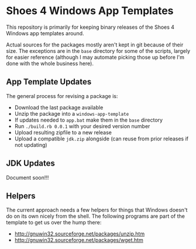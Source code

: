 # Shoes 4 Windows App Templates

This repository is primarily for keeping binary releases of the Shoes 4 Windows
app templates around.

Actual sources for the packages mostly aren't kept in git because of their
size. The exceptions are in the `base` directory for some of the scripts,
largely for easier reference (although I may automate picking those up before
I'm done with the whole business here).

## App Template Updates

The general process for revising a package is:

* Download the last package available
* Unzip the package into a `windows-app-template`
* If updates needed to `app.bat` make them in the `base` directory
* Run `./build.rb 0.0.1` with your desired version number
* Upload resulting zipfile to a new release
* Upload a compatible `jdk.zip` alongside (can reuse from prior releases if
  not updating)

## JDK Updates

Document soon!!!

## Helpers

The current approach needs a few helpers for things that Windows doesn't do on
its own nicely from the shell. The following programs are part of the template
to get us over the hump there:

* http://gnuwin32.sourceforge.net/packages/unzip.htm
* http://gnuwin32.sourceforge.net/packages/wget.htm
